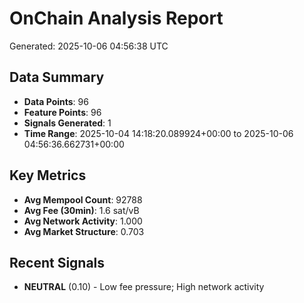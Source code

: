 # OnChain Analysis Report
Generated: 2025-10-06 04:56:38 UTC

## Data Summary
- **Data Points**: 96
- **Feature Points**: 96
- **Signals Generated**: 1
- **Time Range**: 2025-10-04 14:18:20.089924+00:00 to 2025-10-06 04:56:36.662731+00:00

## Key Metrics
- **Avg Mempool Count**: 92788
- **Avg Fee (30min)**: 1.6 sat/vB
- **Avg Network Activity**: 1.000
- **Avg Market Structure**: 0.703

## Recent Signals
- **NEUTRAL** (0.10) - Low fee pressure; High network activity
